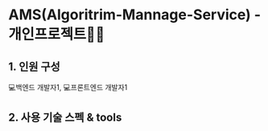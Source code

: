 # AMS(Algoritrim-Mannage-Service) - 개인프로젝트👊🏼
  
## 1. 인원 구성
💻백엔드 개발자1, 💻프론트엔드 개발자1 

## 2. 사용 기술 스펙 & tools
